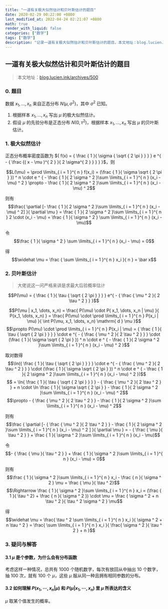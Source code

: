 ```yaml
---
title: "一道有关极大似然估计和贝叶斯估计的题目"
date: 2020-02-29 00:22:00 +0800
last_modified_at: 2022-04-24 02:21:07 +0800
math: true
render_with_liquid: false
categories: ["数学"]
tags: ["数学"]
description: "记录一道有关极大似然估计和贝叶斯估计的题目。本文地址：blog.lucien.ink/archives/500"
---
```


## 一道有关极大似然估计和贝叶斯估计的题目

> 本文地址：[blog.lucien.ink/archives/500][this]

### 0. 题目

数据 $x_1, \dots, x_n$ 来自正态分布 $N(\mu, \sigma ^ 2)$，其中 $\sigma ^ 2$ 已知。

1. 根据样本 $x_1, \dots, x_n$ 写出 $\mu$ 的极大似然估计。
2. 假设 $\mu$ 的先验分布是正态分布 $N(0, \tau ^ 2)$，根据样本 $x_1, \dots, x_n$ 写出 $\mu$ 的贝叶斯估计。

### 1. 极大似然估计

正态分布概率密度函数为 ${ f(x) = { \frac { 1 }{ \sigma { \sqrt { 2 \pi } } } } e ^{ - { \frac {( x - \mu )^{ 2 } }{ 2 \sigma^{ 2 } } } } }$，则

$$L(\mu) = \prod \limits_{ i = 1 }^{ n } f(x_i) = (\frac { 1 }{ \sigma \sqrt { 2 \pi } }) ^ n \cdot e ^ { - \frac { 1 }{ 2 \sigma ^ 2 }\sum \limits_{ i = 1 }^{ n } (x_i - \mu) ^ 2  } \propto - \frac { 1 }{ 2 \sigma ^ 2 }\sum \limits_{ i = 1 }^{ n } (x_i - \mu) ^ 2$$

则有 $$\frac{ \partial [- \frac { 1 }{ 2 \sigma ^ 2 }\sum \limits_{ i = 1 }^{ n } (x_i - \mu) ^ 2] }{ \partial \mu } = \frac { 1 }{ 2 \sigma ^ 2 }\sum \limits_{ i = 1 }^{ n } 2 \cdot (x_i - \mu) = \frac { 1 }{ \sigma ^ 2 } \sum \limits_{ i = 1 }^{ n } (x_i - \mu)$$

令 $$\frac { 1 }{ \sigma ^ 2 } \sum \limits_{ i = 1 }^{ n } (x_i - \mu) = 0$$

得 $$\widehat \mu = \frac { \sum \limits_{ i = 1 }^{ n } x_i }{ n } = \bar x$$

### 2. 贝叶斯估计

> 大佬说这一问严格来讲是求最大后验概率估计

$$P(\mu) = { \frac { 1 }{ \tau { \sqrt { 2 \pi } } } } e^{ - { \frac { \mu ^ 2 }{ 2 \tau ^ 2 } } }$$

$$P(\mu | x_1, \dots, x_n) = \frac{ P(\mu) \cdot P( x_1, \dots, x_n | \mu) }{ P(x_1, \dots, x_n) } = \frac{ P(\mu) \cdot \prod \limits_{ i = 1 }^{ n } P(x_i | \mu) }{ \int P(\mu, x_1, \dots, x_n) \mathrm{ d } \mu }$$$$\propto P(\mu) \cdot \prod \limits_{ i = 1 }^{ n } P(x_i | \mu) = { \frac { 1 }{ \tau { \sqrt { 2 \pi } } } } \cdot e ^{ - { \frac { \mu ^ 2 }{ 2 \tau ^ 2 } } } \cdot (\frac { 1 }{ \sigma \sqrt { 2 \pi } }) ^ n \cdot e ^ { - \frac { 1 }{ 2 \sigma ^ 2 }\sum \limits_{ i = 1 }^{ n } (x_i - \mu) ^ 2  }$$

取对数得 $$\ln({ \frac { 1 }{ \tau { \sqrt { 2 \pi } } } } \cdot e ^{ - { \frac { \mu ^ 2 }{ 2 \tau ^ 2 } } } \cdot (\frac { 1 }{ \sigma \sqrt { 2 \pi } }) ^ n \cdot e ^ { - \frac { 1 }{ 2 \sigma ^ 2 }\sum \limits_{ i = 1 }^{ n } (x_i - \mu) ^ 2  })$$$$ = \ln{ \frac { 1 }{ \tau { \sqrt { 2 \pi } } } } - { \frac { \mu ^ 2 }{ 2 \tau ^ 2 } } + n \cdot \ln \frac { 1 }{ \sigma \sqrt { 2 \pi } } - \frac { 1 }{ 2 \sigma ^ 2 }\sum \limits_{ i = 1 }^{ n } (x_i - \mu) ^ 2$$$$\propto - { \frac { \mu ^ 2 }{ 2 \tau ^ 2 } } - \frac { 1 }{ 2 \sigma ^ 2 }\sum \limits_{ i = 1 }^{ n } (x_i - \mu) ^ 2$$

则有 $$\frac { \partial [- { \frac { \mu ^ 2 }{ 2 \tau ^ 2 } } - \frac { 1 }{ 2 \sigma ^ 2 }\sum \limits_{ i = 1 }^{ n } (x_i - \mu) ^ 2 ] }{ \partial \mu } = - { \frac { \mu }{ \tau ^ 2 } } + \frac { 1 }{ \sigma ^ 2 }\sum \limits_{ i = 1 }^{ n } (x_i - \mu)$$

令 $$- { \frac { \mu }{ \tau ^ 2 } } + \frac { 1 }{ \sigma ^ 2 }\sum \limits_{ i = 1 }^{ n } (x_i - \mu) = 0$$

则有 $$\frac { 1 }{ \sigma ^ 2 }\sum \limits_{ i = 1 }^{ n } x_i - \frac { n }{ \sigma ^ 2 } \mu = \frac { \mu }{ \tau ^ 2}$$$$\Rightarrow \frac { 1 }{ \sigma ^ 2 }\sum \limits_{ i = 1 }^{ n } x_i = (\frac { 1 }{ \tau ^ 2} + \frac { n }{ \sigma ^ 2 }) \cdot \mu = \frac { \sigma ^ 2 + n \tau ^ 2 }{ \tau ^ 2 \sigma ^ 2 } \mu$$

得 $$\widehat \mu = \frac{ \tau ^ 2 \sum \limits_{ i = 1 }^{ n } x_i }{ \sigma ^ 2 + n \tau ^ 2 } = \frac{ \sum \limits_{ i = 1 }^{ n } x_i }{ \frac{ \sigma ^ 2 }{ \tau ^ 2  } + n }$$

### 3. 疑问与解答

#### 3.1 $\mu$ 是个参数，为什么会有分布函数

考虑这样一种情况，总共有 $1000$ 个随机数字，每次有放回从中抽出 $10$ 个数字，抽 $100$ 次，就有 $100$ 个 $\mu$，这些 $\mu$ 服从同一种且拥有相同参数的分布。

#### 3.2 如何理解 $P(x_1, \cdots, x_n | \mu)$ 和 $P(\mu | x_1, \cdots, x_n)$ 里 $\mu$ 所表达的含义

$\mu$ 取某个值发生的概率。

[this]: https://blog.lucien.ink/archives/500/
